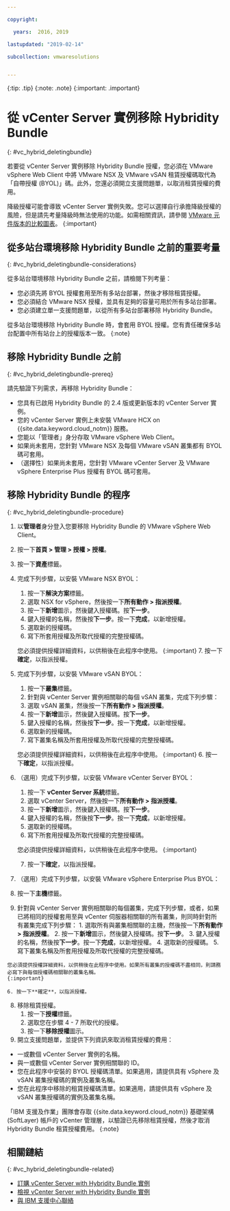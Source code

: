 ```yaml
---

copyright:

  years:  2016, 2019

lastupdated: "2019-02-14"

subcollection: vmwaresolutions


---
```


{:tip: .tip}
{:note: .note}
{:important: .important}

# 從 vCenter Server 實例移除 Hybridity Bundle
{: #vc_hybrid_deletingbundle}

若要從 vCenter Server 實例移除 Hybridity Bundle 授權，您必須在 VMware vSphere Web Client 中將 VMware NSX 及 VMware vSAN 租賃授權碼取代為「自帶授權 (BYOL)」碼。此外，您還必須開立支援問題單，以取消租賃授權的費用。

降級授權可能會導致 vCenter Server 實例失敗。您可以選擇自行承擔降級授權的風險，但是請先考量降級時無法使用的功能。如需相關資訊，請參閱 [VMware 元件版本的比較圖表](/docs/services/vmwaresolutions/archiref/solution?topic=vmware-solutions-solution-appendix)。
{:important}

## 從多站台環境移除 Hybridity Bundle 之前的重要考量
{: #vc_hybrid_deletingbundle-considerations}

從多站台環境移除 Hybridity Bundle 之前，請檢閱下列考量：

* 您必須先將 BYOL 授權套用至所有多站台部署，然後才移除租賃授權。
* 您必須結合 VMware NSX 授權，並具有足夠的容量可用於所有多站台部署。
* 您必須建立單一支援問題單，以從所有多站台部署移除 Hybridity Bundle。

從多站台環境移除 Hybridity Bundle 時，會套用 BYOL 授權。您有責任確保多站台配置中所有站台上的授權版本一致。
{:note}

## 移除 Hybridity Bundle 之前
{: #vc_hybrid_deletingbundle-prereq}

請先驗證下列需求，再移除 Hybridity Bundle：

* 您具有已啟用 Hybridity Bundle 的 2.4 版或更新版本的 vCenter Server 實例。
* 您的 vCenter Server 實例上未安裝 VMware HCX on {{site.data.keyword.cloud_notm}} 服務。
* 您能以「管理者」身分存取 VMware vSphere Web Client。
* 如果尚未套用，您針對 VMware NSX 及每個 VMware vSAN 叢集都有 BYOL 碼可套用。
* （選擇性）如果尚未套用，您針對 VMware vCenter Server 及 VMware vSphere Enterprise Plus 授權有 BYOL 碼可套用。

## 移除 Hybridity Bundle 的程序
{: #vc_hybrid_deletingbundle-procedure}

1. 以**管理者**身分登入您要移除 Hybridity Bundle 的 VMware vSphere Web Client。
2. 按一下**首頁 > 管理 > 授權 > 授權**。
3. 按一下**資產**標籤。
4. 完成下列步驟，以安裝 VMware NSX BYOL：
   1. 按一下**解決方案**標籤。
   2. 選取 NSX for vSphere，然後按一下**所有動作 > 指派授權**。
   3. 按一下**新增**圖示，然後鍵入授權碼。按**下一步**。
   4. 鍵入授權的名稱，然後按**下一步**。按一下**完成**，以新增授權。
   5. 選取新的授權碼。
   6. 寫下所套用授權及所取代授權的完整授權碼。

   您必須提供授權詳細資料，以供稍後在此程序中使用。
   {:important}
   7. 按一下**確定**，以指派授權。
5. 完成下列步驟，以安裝 VMware vSAN BYOL：
   1. 按一下**叢集**標籤。
   2. 針對與 vCenter Server 實例相關聯的每個 vSAN 叢集，完成下列步驟：
    1. 選取 vSAN 叢集，然後按一下**所有動作 > 指派授權**。
    2. 按一下**新增**圖示，然後鍵入授權碼。按**下一步**。
    3. 鍵入授權的名稱，然後按**下一步**。按一下**完成**，以新增授權。
    4. 選取新的授權碼。
    5. 寫下叢集名稱及所套用授權及所取代授權的完整授權碼。

    您必須提供授權詳細資料，以供稍後在此程序中使用。
    {:important}
    6. 按一下**確定**，以指派授權。
6. （選用）完成下列步驟，以安裝 VMware vCenter Server BYOL：
   1. 按一下 **vCenter Server 系統**標籤。
   2. 選取 vCenter Server，然後按一下**所有動作 > 指派授權**。
   3. 按一下**新增**圖示，然後鍵入授權碼。按**下一步**。
   4. 鍵入授權的名稱，然後按**下一步**。按一下**完成**，以新增授權。
   5. 選取新的授權碼。
   6. 寫下所套用授權及所取代授權的完整授權碼。

   您必須提供授權詳細資料，以供稍後在此程序中使用。
   {:important}

   7. 按一下**確定**，以指派授權。
7. （選用）完成下列步驟，以安裝 VMware vSphere Enterprise Plus BYOL：
  1. 按一下**主機**標籤。
  2. 針對與 vCenter Server 實例相關聯的每個叢集，完成下列步驟，或者，如果已將相同的授權套用至與 vCenter 伺服器相關聯的所有叢集，則同時針對所有叢集完成下列步驟：
    1. 選取所有與叢集相關聯的主機，然後按一下**所有動作 > 指派授權**。
    2. 按一下**新增**圖示，然後鍵入授權碼。按**下一步**。
    3. 鍵入授權的名稱，然後按**下一步**。按一下**完成**，以新增授權。
    4. 選取新的授權碼。
    5. 寫下叢集名稱及所套用授權及所取代授權的完整授權碼。

    您必須提供授權詳細資料，以供稍後在此程序中使用。如果所有叢集的授權碼不盡相同，則請務必寫下與每個授權碼相關聯的叢集名稱。
    {:important}

    6. 按一下**確定**，以指派授權。
8. 移除租賃授權。
   1. 按一下**授權**標籤。
   2. 選取您在步驟 4 - 7 所取代的授權。
   3. 按一下**移除授權**圖示。
9. 開立支援問題單，並提供下列資訊來取消租賃授權的費用：
  * 一或數個 vCenter Server 實例的名稱。
  * 與一或數個 vCenter Server 實例相關聯的 ID。
  * 您在此程序中安裝的 BYOL 授權碼清單。如果適用，請提供具有 vSphere 及 vSAN 叢集授權碼的實例及叢集名稱。
  * 您在此程序中移除的租賃授權碼清單。如果適用，請提供具有 vSphere 及 vSAN 叢集授權碼的實例及叢集名稱。

  「IBM 支援及作業」團隊會存取 {{site.data.keyword.cloud_notm}} 基礎架構 (SoftLayer) 帳戶的 vCenter 管理層，以驗證已先移除租賃授權，然後才取消 Hybridity Bundle 租賃授權費用。
  {:note}

## 相關鏈結
{: #vc_hybrid_deletingbundle-related}

* [訂購 vCenter Server with Hybridity Bundle 實例](/docs/services/vmwaresolutions/vcenter?topic=vmware-solutions-vc_hybrid_orderinginstance)
* [檢視 vCenter Server with Hybridity Bundle 實例](/docs/services/vmwaresolutions/vcenter?topic=vmware-solutions-vc_hybrid_viewinginstances)
* [與 IBM 支援中心聯絡](/docs/services/vmwaresolutions/vmonic?topic=vmware-solutions-trbl_support)
